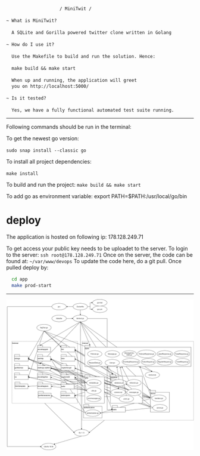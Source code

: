                         / MiniTwit /

    ~ What is MiniTwit?

      A SQLite and Gorilla powered twitter clone written in Golang

    ~ How do I use it?

      Use the Makefile to build and run the solution. Hence:

      make build && make start

      When up and running, the application will greet
      you on http://localhost:5000/

    ~ Is it tested?

      Yes, we have a fully functional automated test suite running.

---

Following commands should be run in the terminal:

To get the newest go version:

`sudo snap install --classic go`

To install all project dependencies:

`make install`

To build and run the project:
`make build && make start`

To add go as environment variable:
export PATH=\$PATH:/usr/local/go/bin

# deploy

The application is hosted on following ip:
178.128.249.71

To get access your public key needs to be uploadet to the server. To login to the server:
`ssh root@178.128.249.71`
Once on the server, the code can be found at:
`~/var/www/devops`
To update the code here, do a git pull. Once pulled deploy by:

```bash
  cd app
  make prod-start
```

---

![Dependency diagram](./dependencydiagram.png)

